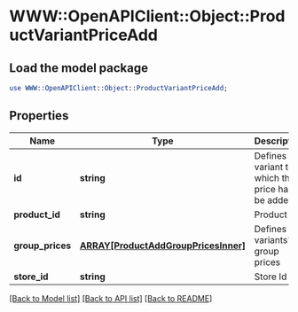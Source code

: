 # WWW::OpenAPIClient::Object::ProductVariantPriceAdd

## Load the model package
```perl
use WWW::OpenAPIClient::Object::ProductVariantPriceAdd;
```

## Properties
Name | Type | Description | Notes
------------ | ------------- | ------------- | -------------
**id** | **string** | Defines the variant to which the price has to be added | [optional] 
**product_id** | **string** | Product id | [optional] 
**group_prices** | [**ARRAY[ProductAddGroupPricesInner]**](ProductAddGroupPricesInner.md) | Defines variants&#39;s group prices | 
**store_id** | **string** | Store Id | [optional] 

[[Back to Model list]](../README.md#documentation-for-models) [[Back to API list]](../README.md#documentation-for-api-endpoints) [[Back to README]](../README.md)


